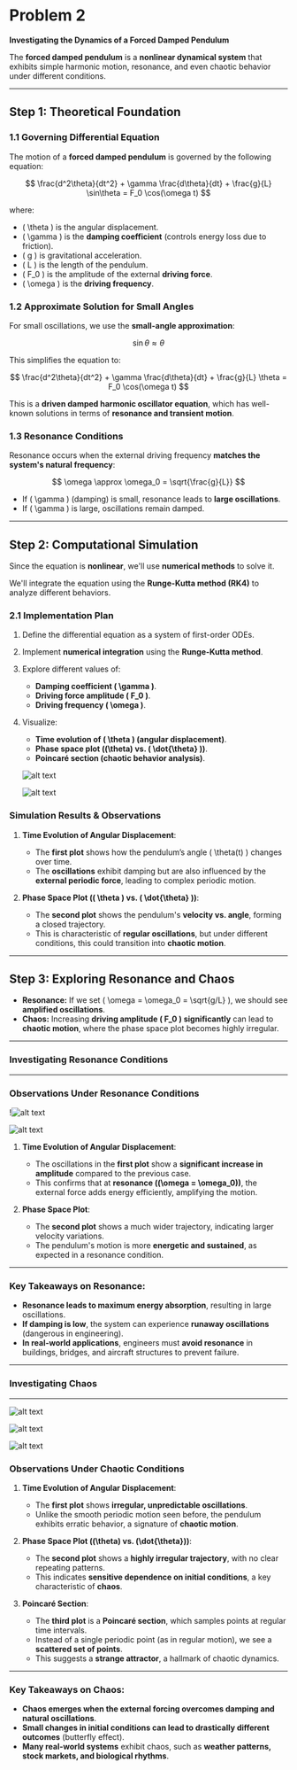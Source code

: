 # Problem 2

**Investigating the Dynamics of a Forced Damped Pendulum** 

The **forced damped pendulum** is a **nonlinear dynamical system** that exhibits simple harmonic motion, resonance, and even chaotic behavior under different conditions. 

---

## Step 1: Theoretical Foundation

### 1.1 Governing Differential Equation
The motion of a **forced damped pendulum** is governed by the following equation:

$$
\frac{d^2\theta}{dt^2} + \gamma \frac{d\theta}{dt} + \frac{g}{L} \sin\theta = F_0 \cos(\omega t)
$$

where:
- \( \theta \) is the angular displacement.
- \( \gamma \) is the **damping coefficient** (controls energy loss due to friction).
- \( g \) is gravitational acceleration.
- \( L \) is the length of the pendulum.
- \( F_0 \) is the amplitude of the external **driving force**.
- \( \omega \) is the **driving frequency**.

### 1.2 Approximate Solution for Small Angles
For small oscillations, we use the **small-angle approximation**:  

$$
\sin\theta \approx \theta
$$

This simplifies the equation to:

$$
\frac{d^2\theta}{dt^2} + \gamma \frac{d\theta}{dt} + \frac{g}{L} \theta = F_0 \cos(\omega t)
$$

This is a **driven damped harmonic oscillator equation**, which has well-known solutions in terms of **resonance and transient motion**.

### 1.3 Resonance Conditions
Resonance occurs when the external driving frequency **matches the system's natural frequency**:

$$
\omega \approx \omega_0 = \sqrt{\frac{g}{L}}
$$

- If \( \gamma \) (damping) is small, resonance leads to **large oscillations**.
- If \( \gamma \) is large, oscillations remain damped.

---

## Step 2: Computational Simulation
Since the equation is **nonlinear**, we'll use **numerical methods** to solve it.

We'll integrate the equation using the **Runge-Kutta method (RK4)** to analyze different behaviors.

### 2.1 Implementation Plan
1. Define the differential equation as a system of first-order ODEs.
2. Implement **numerical integration** using the **Runge-Kutta method**.
3. Explore different values of:
   - **Damping coefficient \( \gamma \)**.
   - **Driving force amplitude \( F_0 \)**.
   - **Driving frequency \( \omega \)**.
4. Visualize:
   - **Time evolution of \( \theta \) (angular displacement)**.
   - **Phase space plot (\(\theta\) vs. \( \dot{\theta} \))**.
   - **Poincaré section (chaotic behavior analysis)**.

   ![alt text](image.png)

   ![alt text](image-1.png)



### Simulation Results & Observations 

1. **Time Evolution of Angular Displacement**:
   - The **first plot** shows how the pendulum’s angle \( \theta(t) \) changes over time.
   - The **oscillations** exhibit damping but are also influenced by the **external periodic force**, leading to complex periodic motion.

2. **Phase Space Plot (\( \theta \) vs. \( \dot{\theta} \))**:
   - The **second plot** shows the pendulum's **velocity vs. angle**, forming a closed trajectory.
   - This is characteristic of **regular oscillations**, but under different conditions, this could transition into **chaotic motion**.

---

## Step 3: Exploring Resonance and Chaos
- **Resonance:** If we set \( \omega = \omega_0 = \sqrt{g/L} \), we should see **amplified oscillations**.
- **Chaos:** Increasing **driving amplitude \( F_0 \) significantly** can lead to **chaotic motion**, where the phase space plot becomes highly irregular.

---
### Investigating Resonance Conditions 
---
### **Observations Under Resonance Conditions** 
   
!![alt text](<Forced Damped Pendulum Motion Under Resonance.png>)

![alt text](<Phase Space Plot Under Resonance.png>)

1. **Time Evolution of Angular Displacement**:
   - The oscillations in the **first plot** show a **significant increase in amplitude** compared to the previous case.
   - This confirms that at **resonance (\(\omega = \omega_0\))**, the external force adds energy efficiently, amplifying the motion.
   
2. **Phase Space Plot**:
   - The **second plot** shows a much wider trajectory, indicating larger velocity variations.
   - The pendulum's motion is more **energetic and sustained**, as expected in a resonance condition.
---

### Key Takeaways on Resonance:
- **Resonance leads to maximum energy absorption**, resulting in large oscillations.  
- **If damping is low**, the system can experience **runaway oscillations** (dangerous in engineering).  
- **In real-world applications**, engineers must **avoid resonance** in buildings, bridges, and aircraft structures to prevent failure.

---
### Investigating Chaos 
---

![alt text](<Forced Damped Pendulum Motion Under Chaotic Con.png>)

![alt text](<Phase Space Plot Under Chaotic Conditions.png>)

![alt text](<Poincaré Section (Indicating Chaos).png>)

### Observations Under Chaotic Conditions

1. **Time Evolution of Angular Displacement**:
   - The **first plot** shows **irregular, unpredictable oscillations**.
   - Unlike the smooth periodic motion seen before, the pendulum exhibits erratic behavior, a signature of **chaotic motion**.

2. **Phase Space Plot (\(\theta\) vs. \(\dot{\theta}\))**:
   - The **second plot** shows a **highly irregular trajectory**, with no clear repeating patterns.
   - This indicates **sensitive dependence on initial conditions**, a key characteristic of **chaos**.

3. **Poincaré Section**:
   - The **third plot** is a **Poincaré section**, which samples points at regular time intervals.
   - Instead of a single periodic point (as in regular motion), we see a **scattered set of points**.
   - This suggests a **strange attractor**, a hallmark of chaotic dynamics.

---

### **Key Takeaways on Chaos:**
- **Chaos emerges when the external forcing overcomes damping and natural oscillations**.  
- **Small changes in initial conditions can lead to drastically different outcomes** (butterfly effect).  
- **Many real-world systems** exhibit chaos, such as **weather patterns, stock markets, and biological rhythms**.  


